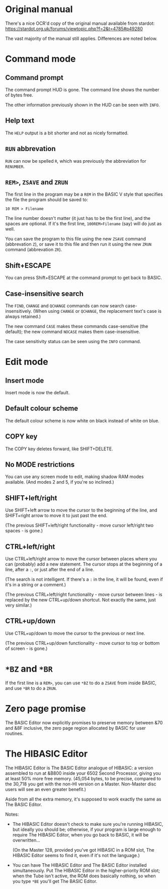 # Original manual

There's a nice OCR'd copy of the original manual available from stardot: https://stardot.org.uk/forums/viewtopic.php?f=2&t=4785#p49280

The vast majority of the manual still applies. Differences are noted
below.

# Command mode

## Command prompt

The command prompt HUD is gone. The command line shows the number of
bytes free.

The other information previously shown in the HUD can be seen with
`INFO`.

## Help text

The `HELP` output is a bit shorter and not as nicely formatted.

## `RUN` abbrevation

`RUN` can now be spelled `R`, which was previously the abbreviation
for `RENUMBER`.

## `REM>`, `ZSAVE` and `ZRUN`

The first line in the program may be a `REM` in the BASIC V style that
specifies the file the program should be saved to:

    10 REM > Filename

The line number doesn't matter (it just has to be the first line), and
the spaces are optional. If it's the first line, `100REM>Filename`
(say) will do just as well.

You can save the program to this file using the new `ZSAVE` command
(abbrevation `Z`), or save it to this file and then run it using the
new `ZRUN` command (abbrevation `ZR`).

## Shift+ESCAPE

You can press Shift+ESCAPE at the command prompt to get back to BASIC.

## Case-insensitive search

The `FIND`, `CHANGE` and `QCHANGE` commands can now search
case-insensitively. (When using `CHANGE` or `QCHANGE`, the replacement
text's case is always retained.)

The new command `CASE` makes these commands case-sensitive (the
default); the new command `NOCASE` makes them case-insensitive.

The case sensitivity status can be seen using the `INFO` command.

# Edit mode

## Insert mode ##

Insert mode is now the default.

## Default colour scheme

The default colour scheme is now white on black instead of white on
blue.

## COPY key

The COPY key deletes forward, like SHIFT+DELETE.

## No MODE restrictions

You can use any screen mode to edit, making shadow RAM modes
available. (And modes 2 and 5, if you're so inclined.)

## SHIFT+left/right ##

Use SHIFT+left arrow to move the cursor to the beginning of the line,
and SHIFT+right arrow to move it to just past the end.

(The previous SHIFT+left/right functionality - move cursor left/right
two spaces - is gone.)

## CTRL+left/right

Use CTRL+left/right arrow to move the cursor between places where you
can (probably) add a new statement. The cursor stops at the beginning
of a line, after a `:`, or just after the end of a line.

(The search is not intelligent. If there's a `:` in the line, it will
be found, even if it's in a string or a comment.)

(The previous CTRL+left/right functionality - move cursor between
lines - is replaced by the new CTRL+up/down shortcut. Not exactly the
same, just very similar.)

## CTRL+up/down

Use CTRL+up/down to move the cursor to the previous or next line.

(The previous CTRL+up/down functionality - move cursor to top or
bottom of screen - is gone.)

# `*BZ` and `*BR` #

If the first line is a `REM>`, you can use `*BZ` to do a `ZSAVE` from
inside BASIC, and use `*BR` to do a `ZRUN`.

# Zero page promise

The BASIC Editor now explicitly promises to preserve memory between
&70 and &8F inclusive, the zero page region allocated by BASIC for
user routines.

# The HIBASIC Editor

The HIBASIC Editor is The BASIC Editor analogue of HIBASIC: a version
assembled to run at &B800 inside your 6502 Second Processor, giving
you at least 50% more free memory. (45,054 bytes, to be precise,
compared to the 30,718 you get with the non-HI version on a Master.
Non-Master disc users will see an even greater benefit.)

Aside from all the extra memory, it's supposed to work exactly the
same as The BASIC Editor.

Notes:

- The HIBASIC Editor doesn't check to make sure you're running
  HIBASIC, but ideally you should be; otherwise, if your program is
  large enough to require The HIBASIC Editor, when you go back to
  BASIC, it will be overwritten...

  (On the Master 128, provided you've got HIBASIC in a ROM slot, The
  HIBASIC Editor seems to find it, even if it's not the language.)

- You can have The HIBASIC Editor and The BASIC Editor installed
  simultaneously. Put The HIBASIC Editor in the higher-priority ROM
  slot; when the Tube isn't active, the ROM does basically nothing, so
  when you type `*BE` you'll get The BASIC Editor.

